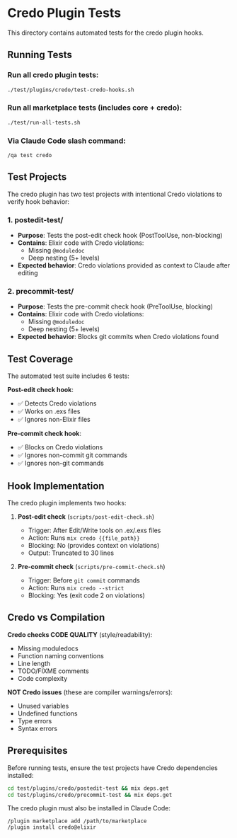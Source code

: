 # Credo Plugin Tests

This directory contains automated tests for the credo plugin hooks.

## Running Tests

### Run all credo plugin tests:
```bash
./test/plugins/credo/test-credo-hooks.sh
```

### Run all marketplace tests (includes core + credo):
```bash
./test/run-all-tests.sh
```

### Via Claude Code slash command:
```
/qa test credo
```

## Test Projects

The credo plugin has two test projects with intentional Credo violations to verify hook behavior:

### 1. postedit-test/
- **Purpose**: Tests the post-edit check hook (PostToolUse, non-blocking)
- **Contains**: Elixir code with Credo violations:
  - Missing `@moduledoc`
  - Deep nesting (5+ levels)
- **Expected behavior**: Credo violations provided as context to Claude after editing

### 2. precommit-test/
- **Purpose**: Tests the pre-commit check hook (PreToolUse, blocking)
- **Contains**: Elixir code with Credo violations:
  - Missing `@moduledoc`
  - Deep nesting (5+ levels)
- **Expected behavior**: Blocks git commits when Credo violations found

## Test Coverage

The automated test suite includes 6 tests:

**Post-edit check hook**:
- ✅ Detects Credo violations
- ✅ Works on .exs files
- ✅ Ignores non-Elixir files

**Pre-commit check hook**:
- ✅ Blocks on Credo violations
- ✅ Ignores non-commit git commands
- ✅ Ignores non-git commands

## Hook Implementation

The credo plugin implements two hooks:

1. **Post-edit check** (`scripts/post-edit-check.sh`)
   - Trigger: After Edit/Write tools on .ex/.exs files
   - Action: Runs `mix credo {{file_path}}`
   - Blocking: No (provides context on violations)
   - Output: Truncated to 30 lines

2. **Pre-commit check** (`scripts/pre-commit-check.sh`)
   - Trigger: Before `git commit` commands
   - Action: Runs `mix credo --strict`
   - Blocking: Yes (exit code 2 on violations)

## Credo vs Compilation

**Credo checks CODE QUALITY** (style/readability):
- Missing moduledocs
- Function naming conventions
- Line length
- TODO/FIXME comments
- Code complexity

**NOT Credo issues** (these are compiler warnings/errors):
- Unused variables
- Undefined functions
- Type errors
- Syntax errors

## Prerequisites

Before running tests, ensure the test projects have Credo dependencies installed:
```bash
cd test/plugins/credo/postedit-test && mix deps.get
cd test/plugins/credo/precommit-test && mix deps.get
```

The credo plugin must also be installed in Claude Code:
```
/plugin marketplace add /path/to/marketplace
/plugin install credo@elixir
```
